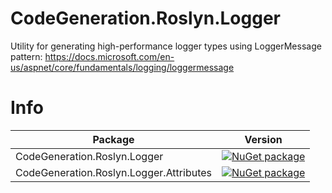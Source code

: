# CodeGeneration.Roslyn.Logger
Utility for generating high-performance logger types using LoggerMessage pattern: https://docs.microsoft.com/en-us/aspnet/core/fundamentals/logging/loggermessage


# Info

Package | Version 
------- | ------- 
CodeGeneration.Roslyn.Logger | [![NuGet package](https://img.shields.io/nuget/v/CodeGeneration.Roslyn.Logger.svg)][GeneratorNuPkg]
CodeGeneration.Roslyn.Logger.Attributes | [![NuGet package](https://img.shields.io/nuget/v/CodeGeneration.Roslyn.Logger.Attributes.svg)][AttributesNuPkg]

[GeneratorNuPkg]: https://nuget.org/packages/CodeGeneration.Roslyn.Logger
[AttributesNuPkg]: https://nuget.org/packages/CodeGeneration.Roslyn.Logger.Attributes
